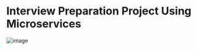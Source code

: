 # Interview Preparation Project Using Microservices

![image](https://user-images.githubusercontent.com/8274067/217295640-60596993-0cea-4df3-b5c7-cf094c15739a.png)
